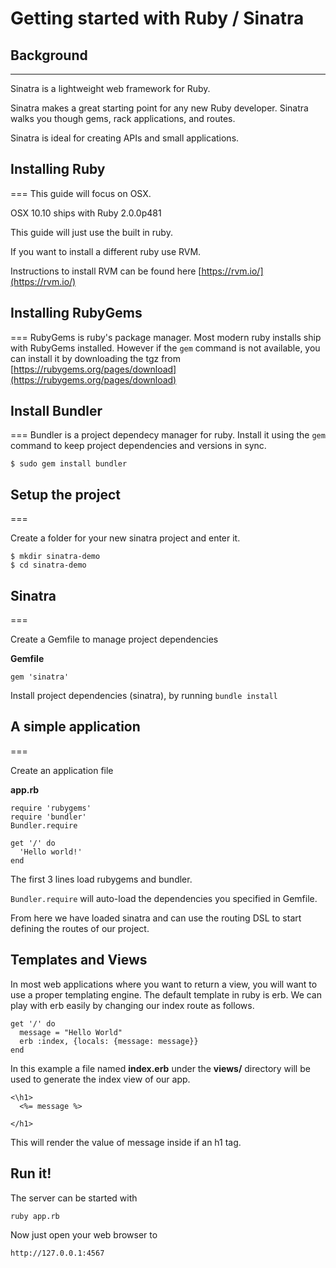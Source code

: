 # Getting started with Ruby / Sinatra

## Background
---

Sinatra is a lightweight web framework for Ruby.

Sinatra makes a great starting point for any new Ruby developer. Sinatra walks you though gems, rack applications, and routes.

Sinatra is ideal for creating APIs and small applications.

## Installing Ruby
===
This guide will focus on OSX.

OSX 10.10 ships with Ruby 2.0.0p481

This guide will just use the built in ruby.

If you want to install a different ruby use RVM.

Instructions to install RVM can be found here [https://rvm.io/](https://rvm.io/)


## Installing RubyGems
===
RubyGems is ruby's package manager. Most modern ruby installs ship with RubyGems installed. However if the `gem` command is not available, you can install it by downloading the tgz from [https://rubygems.org/pages/download](https://rubygems.org/pages/download)

## Install Bundler
===
Bundler is a project dependecy manager for ruby. Install it using the `gem` command to keep project dependencies and versions in sync.

```
$ sudo gem install bundler
```


## Setup the project
===

Create a folder for your new sinatra project and enter it.

```
$ mkdir sinatra-demo
$ cd sinatra-demo
```

## Sinatra
===

Create a Gemfile to manage project dependencies 

**Gemfile**

```
gem 'sinatra'
```

Install project dependencies (sinatra), by running `bundle install`

## A simple application
===

Create an application file

**app.rb**

```
require 'rubygems'
require 'bundler'
Bundler.require

get '/' do
  'Hello world!'
end
```

The first 3 lines load rubygems and bundler.

`Bundler.require` will auto-load the dependencies you specified in Gemfile.

From here we have loaded sinatra and can use the routing DSL to start defining the routes of our project.

## Templates and Views

In most web applications where you want to return a view, you will want to use a proper templating engine. The default template in ruby is erb. We can play with erb easily by changing our index route as follows.

```
get '/' do
  message = "Hello World"
  erb :index, {locals: {message: message}}
end
```

In this example a file named **index.erb** under the **views/** directory will be used to generate the index view of our app.

```
<\h1> 
  <%= message %> 

</h1>
```

This will render the value of message inside if an h1 tag.


## Run it!

The server can be started with

`ruby app.rb`

Now just open your web browser to

`http://127.0.0.1:4567`
